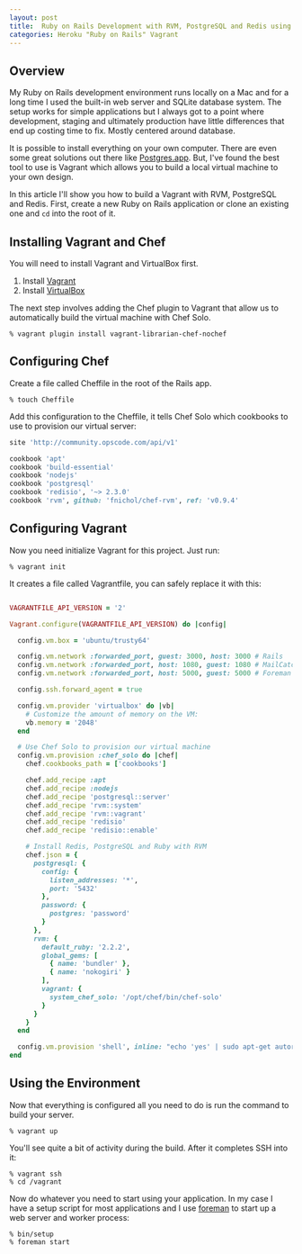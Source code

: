 ```yaml
---
layout: post
title:  Ruby on Rails Development with RVM, PostgreSQL and Redis using Vagrant
categories: Heroku "Ruby on Rails" Vagrant
---
```


## Overview
My Ruby on Rails development environment runs locally on a Mac and for a long time I used the
built-in web server and SQLite database system. The setup works for simple applications but I
always got to a point where development, staging and ultimately production have little differences
that end up costing time to fix. Mostly centered around database.

It is possible to install everything on your own computer. There are even some great solutions out
there like [Postgres.app]. But, I've found the best tool to use is Vagrant which allows you to build a local
virtual machine to your own design.

In this article I'll show you how to build a Vagrant with RVM, PostgreSQL and Redis. First, create
a new Ruby on Rails application or clone an existing one and `cd` into the root of it.

## Installing Vagrant and Chef
You will need to install Vagrant and VirtualBox first.

  1. Install [Vagrant]
  2. Install [VirtualBox]

The next step involves adding the Chef plugin to Vagrant that allow us to automatically build
the virtual machine with Chef Solo.

    % vagrant plugin install vagrant-librarian-chef-nochef

## Configuring Chef

Create a file called Cheffile in the root of the Rails app.

    % touch Cheffile

Add this configuration to the Cheffile, it tells Chef Solo which cookbooks to use to provision our virtual server:

``` Ruby
site 'http://community.opscode.com/api/v1'

cookbook 'apt'
cookbook 'build-essential'
cookbook 'nodejs'
cookbook 'postgresql'
cookbook 'redisio', '~> 2.3.0'
cookbook 'rvm', github: 'fnichol/chef-rvm', ref: 'v0.9.4'
```

## Configuring Vagrant

Now you need initialize Vagrant for this project. Just run:

    % vagrant init

It creates a file called Vagrantfile, you can safely replace it with this:

```Ruby

VAGRANTFILE_API_VERSION = '2'

Vagrant.configure(VAGRANTFILE_API_VERSION) do |config|

  config.vm.box = 'ubuntu/trusty64'

  config.vm.network :forwarded_port, guest: 3000, host: 3000 # Rails
  config.vm.network :forwarded_port, host: 1080, guest: 1080 # MailCatcher
  config.vm.network :forwarded_port, host: 5000, guest: 5000 # Foreman

  config.ssh.forward_agent = true

  config.vm.provider 'virtualbox' do |vb|
    # Customize the amount of memory on the VM:
    vb.memory = '2048'
  end

  # Use Chef Solo to provision our virtual machine
  config.vm.provision :chef_solo do |chef|
    chef.cookbooks_path = ['cookbooks']

    chef.add_recipe :apt
    chef.add_recipe :nodejs
    chef.add_recipe 'postgresql::server'
    chef.add_recipe 'rvm::system'
    chef.add_recipe 'rvm::vagrant'
    chef.add_recipe 'redisio'
    chef.add_recipe 'redisio::enable'

    # Install Redis, PostgreSQL and Ruby with RVM
    chef.json = {
      postgresql: {
        config: {
          listen_addresses: '*',
          port: '5432'
        },
        password: {
          postgres: 'password'
        }
      },
      rvm: {
        default_ruby: '2.2.2',
        global_gems: [
          { name: 'bundler' },
          { name: 'nokogiri' }
        ],
        vagrant: {
          system_chef_solo: '/opt/chef/bin/chef-solo'
        }
      }
    }
  end

  config.vm.provision 'shell', inline: "echo 'yes' | sudo apt-get autoremove"
end

```

## Using the Environment

Now that everything is configured all you need to do is run the command to build your server.

    % vagrant up

You'll see quite a bit of activity during the build. After it completes SSH into it:

    % vagrant ssh
    % cd /vagrant

Now do whatever you need to start using your application. In my case I have a setup script for
most applications and I use [foreman] to start up a web server and worker process:

    % bin/setup
    % foreman start

[foreman]: https://github.com/ddollar/foreman
[Heroku]: http://heroku.com/
[Postgres.app]: http://postgresapp.com/
[Vagrant]: https://www.vagrantup.com/
[Chef Solo]: http://docs.vagrantup.com/v2/provisioning/chef_solo.html
[VirtualBox]: http://www.virtualbox.org/
